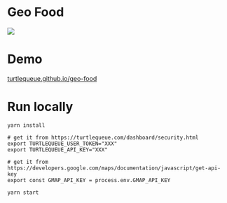 # Geo Food

![](http://turtlequeue.github.io/geo-food/demo.gif)

# Demo

[turtlequeue.github.io/geo-food](http://turtlequeue.github.io/geo-food)


# Run locally

```
yarn install

# get it from https://turtlequeue.com/dashboard/security.html
export TURTLEQUEUE_USER_TOKEN="XXX"
export TURTLEQUEUE_API_KEY="XXX"

# get it from https://developers.google.com/maps/documentation/javascript/get-api-key
export const GMAP_API_KEY = process.env.GMAP_API_KEY

yarn start
```
